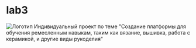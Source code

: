 # lab3
![Логотип](https://octodex.github.com/images/orderedlistocat.png "Логотип GitHub")
Индивидуальный проект по теме "Создание платформы для обучения ремесленным навыкам, таким как вязание, вышивка, работа с керамикой, и другие виды рукоделия"
